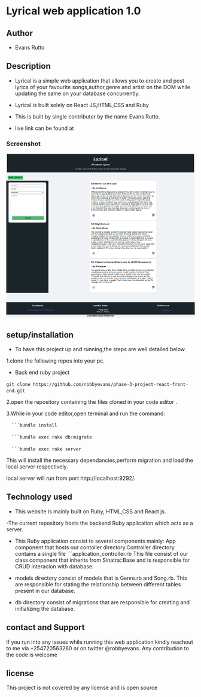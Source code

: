 # Lyrical web application 1.0

## Author

- Evans Rutto

## Description

- Lyrical is a simple web application that allows you to create and post lyrics of your favourite songs,author,genre and artist on the DOM  while updating the same on your database concurrently.
- Lyrical is built solely on React JS,HTML,CSS and Ruby

- This is built by single contributor by the name Evans Rutto.

- live link can be found at
  

### Screenshot

<img src="./public/images/React App.png" width="900px" height="440px">


## setup/installation

- To have this project up and running,the steps are well detailed below. 

1.clone the following repos into your pc.
- Back end ruby project

`git clone https://github.com/robbyevans/phase-3-project-react-front-end.git`

2.open the repository containing the files cloned in your code editor .

3.While in your code editor,open terminal and run the command:

      ```bundle install

      ```bundle exec rake db:migrate

      ```bundle exec rake server

This will install the necessary dependancies,perform migration and load the local server respectively.

 local server will run from port http://localhost:9292/.



## Technology used

- This website is mainly built on Ruby, HTML,CSS and React js.

-The current repository hosts the backend Ruby application which acts as a server.

- This Ruby application consist to several components mainly:
    App component that hosts our contoller directory.Controller directory contains a single file ```application_controller.rb 
    This file consist of our class component that inherits from Sinatra::Base and is responsible for  CRUD interacion with database.

- models directory consist of models that is Genre.rb and Song.rb.
    This are responsible for stating the relationship between different tables present in our database. 

- db directory consist of migrations that are responsible for creating and initializing the database.


## contact and Support

If you run into any issues while running this web application kindly reachout to me via +254720563260 or on twitter @robbyevans.
Any contribution to the code is welcome

## license

This project is not covered by any license and is open source